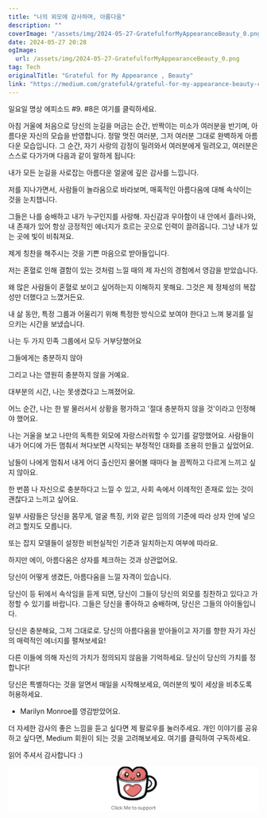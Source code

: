 ```yaml
---
title: "나의 외모에 감사하며, 아름다움"
description: ""
coverImage: "/assets/img/2024-05-27-GratefulforMyAppearanceBeauty_0.png"
date: 2024-05-27 20:28
ogImage: 
  url: /assets/img/2024-05-27-GratefulforMyAppearanceBeauty_0.png
tag: Tech
originalTitle: "Grateful for My Appearance , Beauty"
link: "https://medium.com/grateful4/grateful-for-my-appearance-beauty-c375648ac89c"
---
```



일요일 명상 에피소드 #9. #8은 여기를 클릭하세요.

아침 거울에 처음으로 당신의 눈길을 머금는 순간, 반짝이는 미소가 여러분을 반기며, 아름다운 자신의 모습을 반영합니다. 정말 멋진 여러분, 그저 여러분 그대로 완벽하게 아름다운 모습입니다. 그 순간, 자기 사랑의 감정이 밀려와서 여러분에게 밀려오고, 여러분은 스스로 다가가며 다음과 같이 말하게 됩니다:

내가 모든 눈길을 사로잡는 아름다운 얼굴에 깊은 감사를 느낍니다.

저를 지나가면서, 사람들이 놀라움으로 바라보며, 매혹적인 아름다움에 대해 속삭이는 것을 눈치챕니다.

<div class="content-ad"></div>

그들은 나를 숭배하고 내가 누구인지를 사랑해.
자신감과 우아함이 내 안에서 흘러나와,
내 존재가 있어 항상 긍정적인 에너지가 흐르는 곳으로 인력이 끌려옵니다.
그냥 내가 있는 곳에 빛이 비춰져요.

<div class="content-ad"></div>

제게 칭찬을 해주시는 것을 기쁜 마음으로 받아들입니다.

저는 혼혈로 인해 결함이 있는 것처럼 느낄 때의 제 자신의 경험에서 영감을 받았습니다.

왜 많은 사람들이 혼혈로 보이고 싶어하는지 이해하지 못해요. 그것은 제 정체성의 복잡성만 더했다고 느꼈거든요.

내 삶 동안, 특정 그룹과 어울리기 위해 특정한 방식으로 보여야 한다고 느껴 붕괴를 일으키는 시간을 보냈습니다.

<div class="content-ad"></div>

나는 두 가지 민족 그룹에서 모두 거부당했어요

그들에게는 충분하지 않아

그리고 나는 영원히 충분하지 않을 거예요. 

대부분의 시간, 나는 못생겼다고 느껴졌어요.

<div class="content-ad"></div>

어느 순간, 나는 한 발 물러서서 상황을 평가하고 '절대 충분하지 않을 것'이라고 인정해야 했어요.

나는 거울을 보고 나만의 독특한 외모에 자랑스러워할 수 있기를 갈망했어요. 사람들이 내가 어디에 가든 멈춰서 쳐다보면 시작되는 부정적인 대화를 조용히 만들고 싶었어요.

남들이 나에게 멈춰서 내게 어디 출신인지 물어볼 때마다 늘 끔찍하고 다르게 느끼고 싶지 않아요.

한 번쯤 나 자신으로 충분하다고 느낄 수 있고, 사회 속에서 이례적인 존재로 있는 것이 괜찮다고 느끼고 싶어요.

<div class="content-ad"></div>

일부 사람들은 당신을 몸무게, 얼굴 특징, 키와 같은 임의의 기준에 따라 상자 안에 넣으려고 할지도 모릅니다.

또는 잡지 모델들이 설정한 비현실적인 기준과 일치하는지 여부에 따라요.

하지만 에이, 아름다움은 상자를 체크하는 것과 상관없어요.

당신이 어떻게 생겼든, 아름다움을 느낄 자격이 있습니다.

<div class="content-ad"></div>

당신이 등 뒤에서 속삭임을 듣게 되면, 당신이 그들이 당신의 외모를 칭찬하고 있다고 가정할 수 있기를 바랍니다. 그들은 당신을 좋아하고 숭배하며, 당신은 그들의 아이돌입니다.

당신은 충분해요, 그저 그대로로. 당신의 아름다움을 받아들이고 자기를 향한 자기 자신의 매력적인 에너지를 펼쳐보세요!

다른 이들에 의해 자신의 가치가 정의되지 않음을 기억하세요. 당신이 당신의 가치를 정합니다!

당신은 특별하다는 것을 알면서 매일을 시작해보세요, 여러분의 빛이 세상을 비추도록 허용하세요.

<div class="content-ad"></div>

- Marilyn Monroe를 영감받았어요.

더 자세한 감사의 좋은 느낌을 듣고 싶다면 제 팔로우를 눌러주세요. 개인 이야기를 공유하고 싶다면, Medium 회원이 되는 것을 고려해보세요. 여기를 클릭하여 구독하세요.

읽어 주셔서 감사합니다 :)

![이미지](/assets/img/2024-05-27-GratefulforMyAppearanceBeauty_0.png)